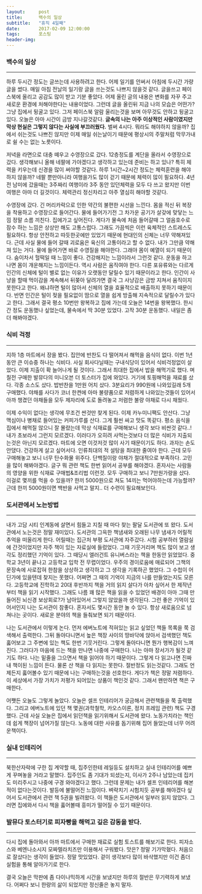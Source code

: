 ```yaml
---  
layout:	    post  
title: 	    백수의 일상
subtitle:   "휴직 4일째"  
date:       2017-02-09 12:00:00  
tags:       포스팅  
header-img:   
---  
```

  

### 백수의 일상  
----  
  
 하루 두시간 정도는 글쓰는데 사용하려고 한다. 어제 일기를 안써서 아침에 두시간 가량 글을 썼다. 매일 아침 전날의 일기랑 글을 쓰는것도 나쁘지 않을것 같다.  글을쓰고 페이스북에 올리고 공감도 많이 받고 기분 좋았다. 어제 올린 글의 내용은 변화를 자꾸 주고 새로운 환경에 처해야한다는 내용이었다. 그런데 글을 올린뒤 지금 나의 모습은 어떤가? 그냥 집에서 뒹굴고 있다. 그저 페이스북 알람 울리는것을 보며 아무것도 안하고 뒹굴고 있다. 오늘은 아마 시간이 금방 지나갈것같다. __글속의 나는 아주 이상적인 사람이였지만 막상 현실은 그렇지 않다는 사실에 부끄러웠다.__ 벌써 4시다. 뭐라도 해야하지 않을까? 집에서 쉬는것도 나쁘진 않지만 이제 매일 쉬는날이기 때문에 평상시의 주말처럼 막무가내로 쉴 수는 없는 노릇이다.     
  
 저녁을 라면으로 대충 떼우고 수영장으로 갔다. 12층정도를 계단을 올라서 수영장으로 갔다. 생각해보니 올해 네팔에 가야겠다고 생각하고 있는데 준비는 하고 있나? 특히 체력을 키우는데 신경을 많이 써야할 것같다. 하루 1시간~2시간 정도는 체력훈련을 해야하지 않을까?  네팔 뿐만아니라 여행을가도 많이 걷기 때문에 체력이 많이 필요하다. 4년전 남미에 갔을때는 3주짜리 여행이라 3주 동안 있던체력을 모두 다 쓰고 왔지만 이번 여행은 아마 더 길것이다. 체력관리 정신차리고 아주 열심히 해야할 것같다.     
  
수영장에 갔다. 긴 머리카락으로 인한 약간의 불편한 시선을 느낀다. 몸을 적신 뒤 복장을 착용하고 수영장으로 들어간다. 물에 들어가기전 그 차가운 공기가 살갖에 맞닿는 느낌 정말 소름 끼친다. 집에가고 싶어진다. 게다가 물속에 처음 들어갈때 그 얼음호수로 잠수 하는 느낌은 상상만 해도 고통스럽다. 그래도 가끔씩은 이런 육체적인 스트레스도 필요하다. 항상 안전하고 따듯한곳에만 있었기 때문에 현대인의 신체는 너무 약해져있다. 근데 사실 물에 들어 갈때 괴로움은 육신의 고통이라고 할 수 없다. 내가 그만큼 약해져 있는 거다. 물에 들어가면 바로 수영질을 해야한다. 그래야 몸이 예열이 되기 때문이다. 숨이차서 헐떡일 때 느낌이 좋다. 건강해지는 느낌이라서 그런것 같다. 운동을 하고나면 몸이 개운해지는 느낌이든다. 역시 사람은 움직여야 한다. 다른 포유류와는 다르게 인간의 신체에 털이 별로 없는 이유가 오랫동안 달릴수 있기 때문이라고 한다. 인간이 사냥을 할때 먹이감을 계속해서 뒤쫒아 달려가면 결국 그 사냥감은 금방 지쳐서 움직이지 못한다고 한다. 왜냐하면 털이 많아서 신체의 열을 효율적으로 배출하지 못하기 때문이다. 반면 인간은 털이 젖을 필요없이 땀으로 열을 쉽게 방출해 지속적으로 달릴수가 있다고 한다. 그래서 결국 평소 10번만 왕복하고 집에 가는데 오늘은 14번을 왕복했다. 한시간 정도 운동했나 싶었는데, 물속에서 딱 30분 있었다. 고작 30분 운동했다. 내일은 좀더 해봐야겠다.     
  

### 식비 걱정
----  
  
 지하 1층 마트에서 장을 봤다. 집안에 반찬도 다 떨어져서 해먹을 음식이 없다. 이번 1년동안 큰 이슈중 하나는 식비다. 사실 회사다닐때는 구내식당이 있어서 식비걱정없이 살았다. 이제 지출이 확 늘어나게 될 것이다. 그래서 최대한 집에서 밥을 해먹기로 했다.  며칠전 구매한 발뮤다의 미니오븐 더 토스터가 집에 와있다.  거기에 토핑해먹을 재료를 샀다. 각종 소스도 샀다. 밥반찬을 1만원 어치 샀다. 3분요리가 990원에 나와있길래 5개 구매했다. 야채를 사다가 코너 한켠에 아마 불량품으로 저렴하게 나와있는것들이 있어서 아까 챙겼던 야채들을 모두 제자리에 도로 돌려놓고 저렴한 불량 야채로 다시 채웠다.  
  
 이제 수익이 없다는 생각에 무조건 싼것만 찾게 된다. 이제 카누미니팩도 안산다. 그냥 맥심이나 병채로 들어있는 커피가루를 산다. 그게 훨씬 싸고 맛도 똑같다. 평소 음식을 집에서 해먹질 않으니 잘 몰랐는데 막상 식재료를 구매해보니 생각 보다 비싼것 같다..! 내가 초보라서 그런지 모르겠다. 이러다가 오히려 사먹는것보다 더 많은 식비가 지출되는것은 아닌지 모르겠다. 마트에 오면 이것저것 많이 사기 때문이기도 하다. 과자는 손도 안댔다. 건강하게 살고 싶어서다. 인류최대의 적 설탕을 최대한 줄여야 한다. 근데 모두 구매해놓고 보니 너무 탄수화물 위주다. 단백질이랑 야채가 절대적으로 부족하다. 고민을 많이 해봐야겠다. 글구 뭐 관련 책도 한번 읽어서 공부를 해야겠다. 혼자사는 사람들의 영양을 위한 식재료 구매법&조리법 이런것.  모두 구매하고 보니 7만원가량을 샀다. 이걸로 몇끼를 먹을 수 있을까? 한끼 5000원으로 쳐도 14끼는 먹어야하는데 가능할까? 근데 한끼 5000원이면 백반을 사먹고 말지.. 더 수련이 필요해보인다.    
  
  
### 도서관에서 노는방법  
----  

 내가 고담 시티 인계동에 살면서 힘들고 지칠 때 마다 찾는 팔달 도서관에 또 왔다. 도서관에서 노는것은 정말 재미있다. 도서관의 그윽한 책냄새와 오래된 나무 냄새가 어릴적 추억을 떠올리게 한다. 어릴때는 집근처 부평 도서관에 자주갔다. 시험 공부하러 열람실에 간것이었지만 자주 책이 있는 자료실에 들렀었다. 그때 기웃거리며 책도 많이 보고 생각도 정리했던 기억이 있다. 그 때당시 엘러건트 유니버스라는 책을 한동안 읽었었다. 중학교 3년이 끝나고 고등학교 입학 전 무렵이었다. 우주의 경이로움에 매료되어 그책의 문장속에 사로잡혀 한참을 상상하고 생각하고 그 생각을 기록하곤 했었다. 그 수첩이 어딘가에 있을텐데 찾지는 못했다. 어쩌면 그 때의 기억이 지금의 나를 만들었는지도 모른다. 고등학교에 진학하고 20대 후반까지 책을 거의 읽지 살다가 아차 싶어서 한 제작년부터 책을 읽기 시작했다. 그래도 나름 꽤 많은 책을 읽을 수 있었던 배경이 아마 그때 만들어진 뇌신경 보상회로?가 남아있어서 그렇지 않았을까 생각된다. 그런 좋은 기억이 있어서인지 나는 도서관이 참좋다. 혼자서도 몇시간 동안 놀 수 있다. 항상 새로움으로 넘쳐나는 곳이다. 새로운 분야의 책을 들춰보면 되기 때문이다.  

 나는 도서관에서 이렇게 논다. 먼저 에버노트에 적혀있는 읽고 싶었던 책들 목록을 쭉 검색해서 출력한다. 그뒤 돌아다니면서 높은 책장 사이의 땅바닥에 앉아서 검색했던 책도 훓어보고 그 주변에 있는 책도 한번 기웃거린다. 그렇게 돌아다니면 뭔가 행복감이 느껴진다. 그러다가 마음에 드는 책을 만나면 나중에 구매한다. 나는 아마 장서가가 될것 같기도 하다. 나는 밑줄을 그으면서 책을 읽어야 하기 때문이다. 그렇게 다 읽고나면 진짜 내 책이된 느낌이 든다. 물론 산 책을 다 읽지는 못한다. 절반정도 읽는것같다. 그래도 언제든지 훓어볼수 있기 때문에 나는 구매하는것을 선호한다. 게다가 책은 정말 저렴하다. 이 세상에서 가장 가치가 저평가 되어있는 상품이 책인것 같다. 그래서 왠만하면 책은 구매한다.  

 어쨋든 오늘도 그렇게 놀았다. 오늘은 셀프 인테리어가 궁금해서 관련책들을 쭉 출력했다. 그리고 에버노트에 있던 책 몇권(과학철학, 카오스이론, 정치 프레임 관련) 책도 구경 했다. 근데 사실 오늘은 집에서 읽던책을 읽기위해서 도서관에 왔다. 노동가치라는 책인데 쉽게 책장이 넘어가질 않는다. 노동에 대한 사유를 돕기위해 집어 들었는데 너무 어려운책이다.   

  

### 실내 인테리어  
----  

북한산자락에 구한 집 계약할 때, 집주인한테 레일등도 설치하고 실내 인테리어를 예쁘게 꾸며놓을 거라고 말했다. 집주인도 좀 기대가 되셨는지, 이사가 2주나 남았는데 집키도 미리주시고 나중에 구경 와야겠다고 했다. 그런데 문제는 내가 셀프 인테리어를 해본적이 없다는것이다. 발등에 불떨어진 느낌이다. 벼략치기 시험치듯 공부를 해야겠다 싶어서 도서관에서 관련 책 5권을 빌려왔다. 이 책들은 도서관에서 일부러 읽지 않았다. 그러면 집에와서 다시 책을 훓어볼때 흥미가 떨어질 수 있기 때문이다.   
  

### 발뮤다 토스터기로 피자빵을 해먹고 깊은 감동을 받다.  
----  

다시 집에 돌아와서 아까 마트에서 구매한 재료로 실험 토스트를 해보기로 한다. 피자소스와 베엔나소시지 모짜렐라치즈만 이용해서 구워봤다. 맛은? 정말 기가막혔다. 처음으로 잘샀다는 생각이 들었다. 정말 맛있었다. 겉이 생각보다 많이 바삭했지만 이건 좀더 실험을 통해 알아가기로 한다.   
  
결국 오늘은 막판에 좀 다이나믹하게 시간을 보냈지만 하루의 절반은 무기력하게 보냈다. 어쩌다 보니 한량의 삶이 되었지만 정신줄은 놓지 말자.
  
  

